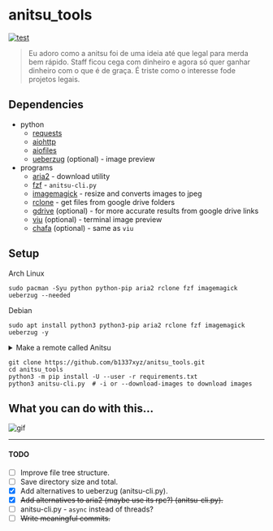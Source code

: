 # anitsu_tools
[![test](https://github.com/b1337xyz/anitsu_tools/actions/workflows/flake8.yml/badge.svg)](https://github.com/b1337xyz/anitsu_tools/actions/workflows/flake8.yml)

> Eu adoro como a anitsu foi de uma ideia até que legal para merda bem rápido. Staff ficou cega com dinheiro e agora só quer ganhar dinheiro com o que é de graça. É triste como o interesse fode projetos legais.

## Dependencies

- python
    - [requests](https://requests.readthedocs.io/en/latest/)
    - [aiohttp](https://github.com/aio-libs/aiohttp)
    - [aiofiles](https://github.com/Tinche/aiofiles)
    - [ueberzug](https://github.com/b1337xyz/ueberzug) (optional) - image preview
- programs
    - [aria2](https://aria2.github.io/) - download utility
    - [fzf](https://github.com/junegunn/fzf) - `anitsu-cli.py`
    - [imagemagick](https://github.com/ImageMagick/ImageMagick) - resize and converts images to jpeg
    - [rclone](https://rclone.org) - get files from google drive folders
    - [gdrive](https://github.com/prasmussen/gdrive) (optional) - for more accurate results from google drive links
    - [viu](https://github.com/atanunq/viu#from-source-recommended) (optional) - terminal image preview
    - [chafa](https://hpjansson.org/chafa/) (optional) - same as `viu`

## Setup

Arch Linux
```
sudo pacman -Syu python python-pip aria2 rclone fzf imagemagick ueberzug --needed
```

Debian
```
sudo apt install python3 python3-pip aria2 rclone fzf imagemagick ueberzug -y
```

<details>
    <summary>Make a remote called Anitsu</summary>

Recommended: [Making your own client_id](https://rclone.org/drive/#making-your-own-client-id)

```
rclone config
```

```
n) New remote
r) Rename remote
c) Copy remote
s) Set configuration password
q) Quit config
n/r/c/s/q> n
name> Anitsu
Type of storage to configure.
Choose a number from below, or type in your own value
[snip]
XX / Google Drive
   \ "drive"
[snip]
Storage> drive
Google Application Client Id - leave blank normally.
client_id>
Google Application Client Secret - leave blank normally.
client_secret>
Scope that rclone should use when requesting access from drive.
Choose a number from below, or type in your own value
 1 / Full access all files, excluding Application Data Folder.
   \ "drive"
 2 / Read-only access to file metadata and file contents.
   \ "drive.readonly"
   / Access to files created by rclone only.
 3 | These are visible in the drive website.
   | File authorization is revoked when the user deauthorizes the app.
   \ "drive.file"
   / Allows read and write access to the Application Data folder.
 4 | This is not visible in the drive website.
   \ "drive.appfolder"
   / Allows read-only access to file metadata but
 5 | does not allow any access to read or download file content.
   \ "drive.metadata.readonly"
scope> 1
Service Account Credentials JSON file path - needed only if you want use SA instead of interactive login.
service_account_file>
Remote config
Use web browser to automatically authenticate rclone with remote?
 * Say Y if the machine running rclone has a web browser you can use
 * Say N if running rclone on a (remote) machine without web browser access
If not sure try Y. If Y failed, try N.
y) Yes
n) No
y/n> y
If your browser doesn't open automatically go to the following link: http://127.0.0.1:53682/auth
Log in and authorize rclone for access
Waiting for code...
Got code
Configure this as a Shared Drive (Team Drive)?
y) Yes
n) No
y/n> n
--------------------
[remote]
client_id = 
client_secret = 
scope = drive
root_folder_id = 
service_account_file =
token = {"access_token":"XXX","token_type":"Bearer","refresh_token":"XXX","expiry":"2014-03-16T13:57:58.955387075Z"}
--------------------
y) Yes this is OK
e) Edit this remote
d) Delete this remote
y/e/d> y
```

</details>

```
git clone https://github.com/b1337xyz/anitsu_tools.git
cd anitsu_tools
python3 -m pip install -U --user -r requirements.txt
python3 anitsu-cli.py  # -i or --download-images to download images
```


## What you can do with this...
![gif](assets/demo.gif)

---
#### TODO
- [ ] Improve file tree structure.
- [ ] Save directory size and total.
- [x] Add alternatives to ueberzug (anitsu-cli.py).
- [x] ~~Add alternatives to aria2 (maybe use its rpc?) (anitsu-cli.py).~~
- [ ] anitsu-cli.py - `async` instead of threads?
- [ ] ~~Write meaningful commits.~~
